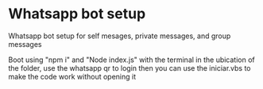 # Whatsapp bot setup
 Whatsapp bot setup for self mesages, private messages, and group messages

 Boot using "npm i" and "Node index.js" with the terminal in the ubication of the folder, use the whatsapp qr to login then you can use the iniciar.vbs to make the code work without opening it
